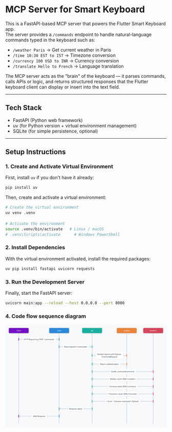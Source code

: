 # MCP Server for Smart Keyboard

This is a FastAPI-based MCP server that powers the Flutter Smart Keyboard app.  
The server provides a `/commands` endpoint to handle natural-language commands typed in the keyboard such as:

- `/weather Paris` → Get current weather in Paris  
- `/time 10:30 EST to IST` → Timezone conversion  
- `/currency 100 USD to INR` → Currency conversion  
- `/translate Hello to French` → Language translation  

The MCP server acts as the "brain" of the keyboard — it parses commands, calls APIs or logic, and returns structured responses that the Flutter keyboard client can display or insert into the text field.

---

## Tech Stack
- FastAPI (Python web framework)  
- uv (for Python version + virtual environment management)  
- SQLite (for simple persistence, optional)  

---

## Setup Instructions

### 1. Create and Activate Virtual Environment
First, install `uv` if you don't have it already:
```bash
pip install uv
```
Then, create and activate a virtual environment:
```bash
# Create the virtual environment
uv venv .venv

# Activate the environment
source .venv/bin/activate   # Linux / macOS
# .venv\Scripts\activate      # Windows PowerShell
```

### 2. Install Dependencies
With the virtual environment activated, install the required packages:
```bash
uv pip install fastapi uvicorn requests
```

### 3. Run the Development Server
Finally, start the FastAPI server:
```bash
uvicorn main:app --reload --host 0.0.0.0 --port 8000
```

### 4. Code flow sequence diagram
![alt text](image.png)